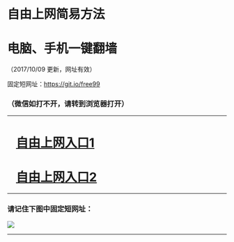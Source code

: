 ﻿# 自由上网简易方法

# 电脑、手机一键翻墙

（2017/10/09 更新，网址有效）

固定短网址：https://git.io/free99

### （微信如打不开，请转到浏览器打开）


***





# &nbsp;&nbsp; <a href="http://ft2517031919.fwq-tz-1001.info/fwqtz01.html?t=100900131092 " target="_blank">自由上网入口1</a>
# &nbsp;&nbsp; <a href="http://ft1485628434.fwq-tz-1002.info/fwqtz02.html?t=10090019886 " target="_blank">自由上网入口2</a>
***

### 请记住下图中固定短网址：

<img src="https://s3-us-west-2.amazonaws.com/fwq-1001/yjfq-20170905okok.png" /> 


***

